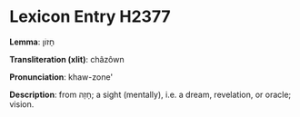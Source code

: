 # Lexicon Entry H2377

**Lemma**: חָזוֹן

**Transliteration (xlit)**: châzôwn

**Pronunciation**: khaw-zone'

**Description**:
from חָזָה; a sight (mentally), i.e. a dream, revelation, or oracle; vision.
